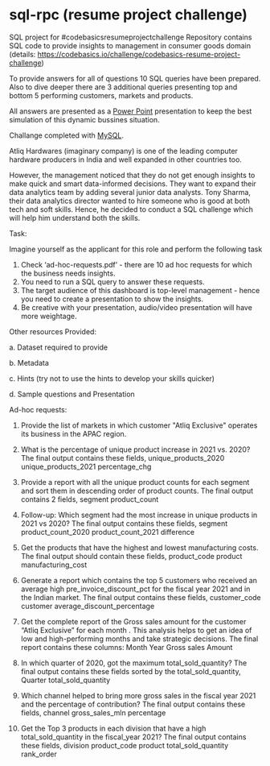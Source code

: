 # sql-rpc (resume project challenge)
SQL project for #codebasicsresumeprojectchallenge
Repository contains SQL code to provide insights to management in consumer goods domain 
(details: https://codebasics.io/challenge/codebasics-resume-project-challenge)


To provide answers for all of questions 10 SQL queries have been prepared. Also to dive deeper there are 3 additional queries presenting top and bottom 5 performing customers, markets and products.

All answers are presented as a [Power Point](https://github.com/zdziebkowski/sql-rpc/blob/main/RPC%20presentation.pdf) presentation to keep the best simulation of this dynamic bussines situation.


Challange completed with [MySQL](https://github.com/zdziebkowski/sql-rpc/blob/main/RPC_SQL_queries.sql).


Atliq Hardwares (imaginary company) is one of the leading computer hardware producers in India and well expanded in other countries too.

However, the management noticed that they do not get enough insights to make quick and smart data-informed decisions. They want to expand their data analytics team by adding several junior data analysts. Tony Sharma, their data analytics director wanted to hire someone who is good at both tech and soft skills. Hence, he decided to conduct a SQL challenge which will help him understand both the skills.

Task:  

Imagine yourself as the applicant for this role and perform the following task

1.    Check ‘ad-hoc-requests.pdf’ - there are 10 ad hoc requests for which the business needs insights.
2.    You need to run a SQL query to answer these requests. 
3.    The target audience of this dashboard is top-level management - hence you need to create a presentation to show the insights.
4.    Be creative with your presentation, audio/video presentation will have more weightage.

Other resources Provided:

a.    Dataset required to provide 

b.    Metadata

c.    Hints (try not to use the hints to develop your skills quicker)

d.    Sample questions and Presentation



Ad-hoc requests:
1. Provide the list of markets in which customer "Atliq Exclusive" operates its business in the APAC region. 

2. What is the percentage of unique product increase in 2021 vs. 2020? The final output contains these fields, unique_products_2020 unique_products_2021 percentage_chg 

3. Provide a report with all the unique product counts for each segment and sort them in descending order of product counts. The final output contains 2 fields, segment product_count 

4. Follow-up: Which segment had the most increase in unique products in 2021 vs 2020? The final output contains these fields, segment product_count_2020 product_count_2021 difference 

5. Get the products that have the highest and lowest manufacturing costs. The final output should contain these fields, product_code product manufacturing_cost 

6. Generate a report which contains the top 5 customers who received an average high pre_invoice_discount_pct for the fiscal year 2021 and in the Indian market. The final output contains these fields, customer_code customer average_discount_percentage 

7. Get the complete report of the Gross sales amount for the customer “Atliq Exclusive” for each month . This analysis helps to get an idea of low and high-performing months and take strategic decisions. The final report contains these columns: Month Year Gross sales Amount 

8. In which quarter of 2020, got the maximum total_sold_quantity? The final output contains these fields sorted by the total_sold_quantity, Quarter total_sold_quantity 

9. Which channel helped to bring more gross sales in the fiscal year 2021 and the percentage of contribution? The final output contains these fields, channel gross_sales_mln percentage 

10. Get the Top 3 products in each division that have a high total_sold_quantity in the fiscal_year 2021? The final output contains these fields, division product_code 
product total_sold_quantity rank_order

